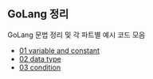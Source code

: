 
## GoLang 정리

GoLang 문법 정리 및 각 파트별 예시 코드 모음

- [01 variable and constant](https://github.com/JJungwoo/Go_project/tree/master/go_starter_package/01_variable_and_constant)
- [02 data type](https://github.com/JJungwoo/Go_project/blob/master/go_starter_package/02_data_type/README.md)
- [03 condition](https://github.com/JJungwoo/Go_project/blob/master/go_starter_package/03_condition/README.md)
